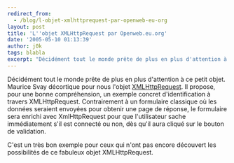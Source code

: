 ```yaml
---
redirect_from:
  - /blog/l-objet-xmlhttprequest-par-openweb-eu-org
layout: post
title: 'L''objet XMLHttpRequest par Openweb.eu.org'
date: '2005-05-10 01:13:39'
author: j0k
tags: blabla
excerpt: "Décidément tout le monde prête de plus en plus d'attention à ce petit objet.     \nMaurice Svay décortique pour nous l'objet [XMLHttpRequest](http://www.openweb.eu.org/articles/objet_xmlhttprequest/).   Il propose, pour une bonne compréhension, un exemple concret d'identification à travers XMLHttpRequest. Contrairement à un formulaire classique où      …"
---
```


Décidément tout le monde prête de plus en plus d'attention à ce petit objet.
Maurice Svay décortique pour nous l'objet [XMLHttpRequest](http://www.openweb.eu.org/articles/objet_xmlhttprequest/).   Il propose, pour une bonne compréhension, un exemple concret d'identification à travers XMLHttpRequest. Contrairement à un formulaire classique où les données seraient envoyées pour obtenir une page de réponse, le formulaire sera enrichi avec XmlHttpRequest pour que l'utilisateur sache immédiatement s'il est connecté ou non, dès qu'il aura cliqué sur le bouton de validation.

C'est un très bon exemple pour ceux qui n'ont pas encore découvert les possibilités de ce fabuleux objet XMLHttpRequest.
